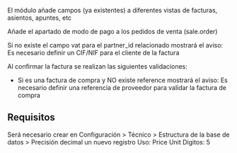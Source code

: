 El módulo añade campos (ya existentes) a diferentes vistas de facturas, asientos, apuntes, etc

Añade el apartado de modo de pago a los pedidos de venta (sale.order)

Si no existe el campo vat para el partner_id relacionado mostrará el aviso: Es necesario definir un CIF/NIF para el cliente de la factura

Al confirmar la factura se realizan las siguientes validaciones:

- Si es una factura de compra y NO existe reference mostrará el aviso: Es necesario definir una referencia de proveedor para validar la factura de compra

## Requisitos
Será necesario crear en Configuración > Técnico > Estructura de la base de datos > Precisión decimal un nuevo registro
Uso: Price Unit
Dígitos: 5
